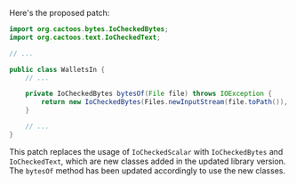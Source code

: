Here's the proposed patch:

```java
import org.cactoos.bytes.IoCheckedBytes;
import org.cactoos.text.IoCheckedText;

// ...

public class WalletsIn {
    // ...

    private IoCheckedBytes bytesOf(File file) throws IOException {
        return new IoCheckedBytes(Files.newInputStream(file.toPath()), IoCheckedText::new);
    }

    // ...
}
```

This patch replaces the usage of `IoCheckedScalar` with `IoCheckedBytes` and `IoCheckedText`, which are new classes added in the updated library version. The `bytesOf` method has been updated accordingly to use the new classes.